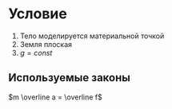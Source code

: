 # Условие
1. Тело моделируется материальной точкой
2. Земля плоская
3. $g=const$

## Используемые законы
$m \overline a = \overline f$
